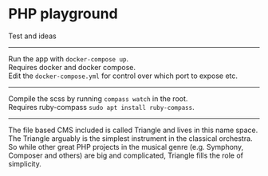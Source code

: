 # PHP playground
Test and ideas

---

Run the app with ```docker-compose up```.  
Requires docker and docker compose.   
Edit the ```docker-compose.yml``` for control over which port to expose etc.

---

Compile the scss by running ```compass watch``` in the root.   
Requires ruby-compass ```sudo apt install ruby-compass```.

---

The file based CMS included is called Triangle and lives in this name space.   
The Triangle arguably is the simplest instrument in the classical orchestra. So while other great PHP projects in the musical genre (e.g. Symphony, Composer and others) are big and complicated, Triangle fills the role of simplicity.
